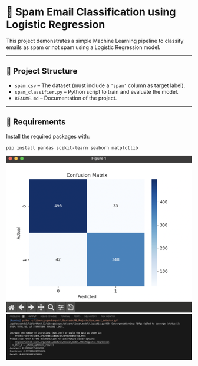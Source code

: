 # 📧 Spam Email Classification using Logistic Regression

This project demonstrates a simple Machine Learning pipeline to classify emails as spam or not spam using a Logistic Regression model.

---

## 📂 Project Structure

- `spam.csv` – The dataset (must include a `'spam'` column as target label).
- `spam_classifier.py` – Python script to train and evaluate the model.
- `README.md` – Documentation of the project.

---

## 🧰 Requirements

Install the required packages with:

```bash
pip install pandas scikit-learn seaborn matplotlib
```

![confusion_matrix](ss.png)
![output](ss_2.png)

